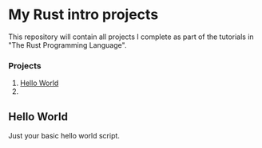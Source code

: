 # My Rust intro projects
This repository will contain all projects I complete as part of the tutorials in "The Rust Programming Language".  
### Projects  
1. [Hello World](#hello-world)
2. 
## Hello World
Just your basic hello world script.  

